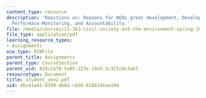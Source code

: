 ```yaml
---
content_type: resource
description: 'Reactions on: Reasons for NGOs great development, Development Risks,
  Performace-Monitoring, and Accountability.'
file: /media/courses/11-363-civil-society-and-the-environment-spring-2005/dbc41a418399db8dc65662b618eae104_student_one2.pdf
file_type: application/pdf
learning_resource_types:
- Assignments
ocw_type: OCWFile
parent_title: Assignments
parent_type: CourseSection
parent_uid: 824c2a70-5a05-227e-14e5-2c372c0c3ab3
resourcetype: Document
title: student_one2.pdf
uid: dbc41a41-8399-db8d-c656-62b618eae104
---
```

